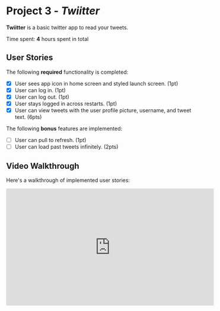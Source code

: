 # Project 3 - *Twiitter*

**Twiitter** is a basic twitter app to read your tweets.

Time spent: **4** hours spent in total

## User Stories

The following **required** functionality is completed:

- [x] User sees app icon in home screen and styled launch screen. (1pt)
- [x] User can log in. (1pt)
- [x] User can log out. (1pt)
- [x] User stays logged in across restarts. (1pt)
- [x] User can view tweets with the user profile picture, username, and tweet text. (6pts)

The following **bonus** features are implemented:

- [ ] User can pull to refresh. (1pt)
- [ ] User can load past tweets infinitely. (2pts)

## Video Walkthrough

Here's a walkthrough of implemented user stories:

<iframe width="560" height="315" src="https://www.youtube.com/embed/Mrc-POQ9emc" frameborder="0" allow="accelerometer; autoplay; clipboard-write; encrypted-media; gyroscope; picture-in-picture" allowfullscreen></iframe>

